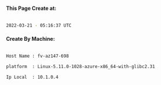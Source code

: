
   
#### This Page Create at:

```bash

2022-03-21 - 05:16:37 UTC

```

#### Create By Machine:

```bash

Host Name : fv-az147-698

platform  : Linux-5.11.0-1028-azure-x86_64-with-glibc2.31

Ip Local  : 10.1.0.4

```

